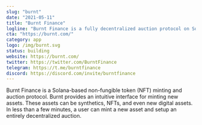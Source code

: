```yaml
---
slug: "burnt"
date: "2021-05-11"
title: "Burnt Finance"
logline: "Burnt Finance is a fully decentralized auction protocol on Solana."
cta: "https://burnt.com/"
category: app
logo: /img/burnt.svg
status: building
website: https://burnt.com/
twitter: https://twitter.com/BurntFinance
telegram: https://t.me/burntfinance
discord: https://discord.com/invite/burntfinance
---
```


Burnt Finance is a Solana-based non-fungible token (NFT) minting and auction protocol. Burnt provides an intuitive interface for minting new assets. These assets can be synthetics, NFTs, and even new digital assets. In less than a few minutes, a user can mint a new asset and setup an entirely decentralized auction.
